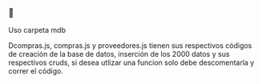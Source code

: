### 👋
Uso carpeta mdb

Dcompras.js, compras.js y proveedores.js tienen sus respectivos códigos de creación de la base de datos, inserción de los 2000 datos y sus respectivos cruds, si desea utlizar una funcion solo debe descomentarla y correr el código.
